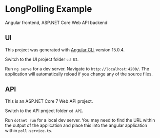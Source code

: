 # LongPolling Example

Angular frontend, ASP.NET Core Web API backend

## UI

This project was generated with [Angular CLI](https://github.com/angular/angular-cli) version 15.0.4.

Switch to the UI project folder `cd UI`.

Run `ng serve` for a dev server. Navigate to `http://localhost:4200/`. The application will automatically reload if you change any of the source files.

## API

This is an ASP.NET Core 7 Web API project.

Switch to the API project folder `cd API`.

Run `dotnet run` for a local dev server. You may need to find the URL within the output of the application and place this into the angular application within `poll.service.ts`.

